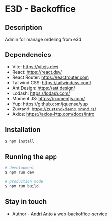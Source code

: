 # E3D - Backoffice

## Description

Admin for manage ordering from e3d

## Dependencies

- Vite: https://vitejs.dev/
- React: https://react.dev/
- React Router: https://reactrouter.com
- Tailwind CSS: https://tailwindcss.com/
- Ant Design: https://ant.design/
- Lodash: https://lodash.com/
- Moment JS: https://momentjs.com/
- Yup: https://github.com/jquense/yup
- Zustand: https://zustand-demo.pmnd.rs/
- Axios: https://axios-http.com/docs/intro

## Installation

```bash
$ npm install
```

## Running the app

```bash
# development
$ npm run dev

# production mode
$ npm run build
```

## Stay in touch

- Author - [Andri Anto](https://github.com/andriykhc)
#   w e b - b a c k o f f i c e - s e r v i c e  
 